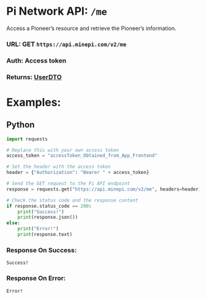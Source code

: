 # Pi Network API: ```/me```
Access a Pioneer’s resource and retrieve the Pioneer’s information.

### URL: GET ```https://api.minepi.com/v2/me```
### Auth: Access token
### Returns: [UserDTO](../types/UserDTO.md)

# Examples:
## Python
```python
import requests

# Replace this with your own access token
access_token = "accessToken_Obtained_from_App_Frontend"

# Set the header with the access token
header = {"Authorization": "Bearer " + access_token}

# Send the GET request to the Pi API endpoint
response = requests.get("https://api.minepi.com/v2/me", headers=header)

# Check the status code and the response content
if response.status_code == 200:
    print("Success!")
    print(response.json())
else:
    print("Error!")
    print(response.text)
```
### Response On Success:
```
Success!
```
### Response On Error:
```
Error!
```